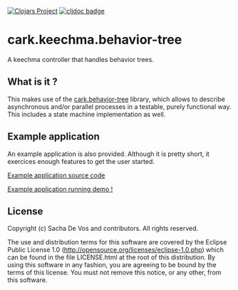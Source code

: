 [![Clojars Project](https://img.shields.io/clojars/v/cark/cark.keechma.behavior-tree.svg)](https://clojars.org/cark/cark.keechma.behavior-tree)
[![cljdoc badge](https://cljdoc.org/badge/cark/cark.keechma.behavior-tree)](https://cljdoc.org/d/cark/cark.keechma.behavior-tree/CURRENT)
# cark.keechma.behavior-tree
A keechma controller that handles behavior trees.

## What is it ? 
This makes use of the [cark.behavior-tree](https://github.com/cark/cark.behavior-tree) library, which allows to describe asynchronous and/or parallel processes in a testable, purely functional way. This includes a state machine implementation as well.

## Example application
An example application is also provided. Although it is pretty short, it exercices enough features to get the user started.

[Example application source code](https://github.com/cark/cark.keechma.behavior-tree/tree/master/src/example/cark/keechma/behavior_tree/example)

[Example application running demo !](https://cark.github.io/cark.keechma.behavior-tree/)

## License
Copyright (c) Sacha De Vos and contributors. All rights reserved.

The use and distribution terms for this software are covered by the Eclipse Public License 1.0 (http://opensource.org/licenses/eclipse-1.0.php) which can be found in the file LICENSE.html at the root of this distribution. By using this software in any fashion, you are agreeing to be bound by the terms of this license. You must not remove this notice, or any other, from this software.
